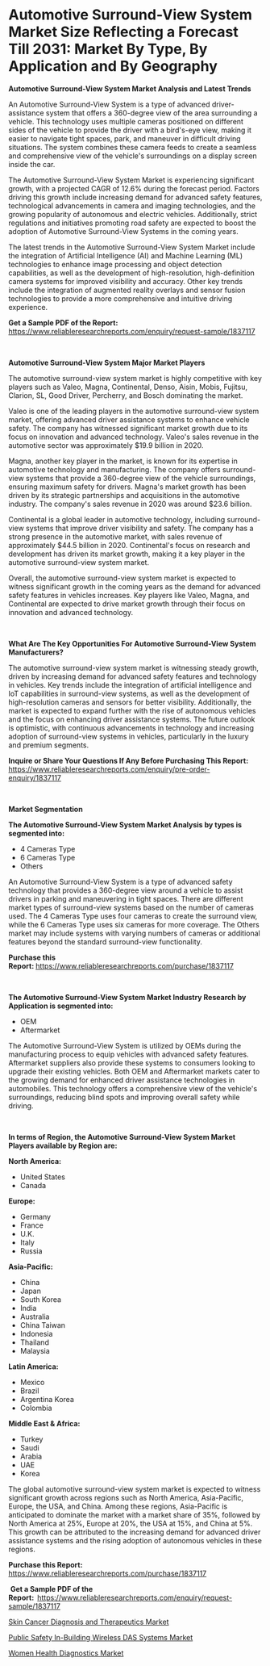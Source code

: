 <p><h1>Automotive Surround-View System Market Size Reflecting a Forecast Till 2031: Market By Type, By Application and By Geography</h1></p><p><strong>Automotive Surround-View System Market Analysis and Latest Trends</strong></p>
<p><p>An Automotive Surround-View System is a type of advanced driver-assistance system that offers a 360-degree view of the area surrounding a vehicle. This technology uses multiple cameras positioned on different sides of the vehicle to provide the driver with a bird's-eye view, making it easier to navigate tight spaces, park, and maneuver in difficult driving situations. The system combines these camera feeds to create a seamless and comprehensive view of the vehicle's surroundings on a display screen inside the car.</p><p>The Automotive Surround-View System Market is experiencing significant growth, with a projected CAGR of 12.6% during the forecast period. Factors driving this growth include increasing demand for advanced safety features, technological advancements in camera and imaging technologies, and the growing popularity of autonomous and electric vehicles. Additionally, strict regulations and initiatives promoting road safety are expected to boost the adoption of Automotive Surround-View Systems in the coming years.</p><p>The latest trends in the Automotive Surround-View System Market include the integration of Artificial Intelligence (AI) and Machine Learning (ML) technologies to enhance image processing and object detection capabilities, as well as the development of high-resolution, high-definition camera systems for improved visibility and accuracy. Other key trends include the integration of augmented reality overlays and sensor fusion technologies to provide a more comprehensive and intuitive driving experience.</p></p>
<p><strong>Get a Sample PDF of the Report:&nbsp;</strong> <a href="https://www.reliableresearchreports.com/enquiry/request-sample/1837117">https://www.reliableresearchreports.com/enquiry/request-sample/1837117</a></p>
<p>&nbsp;</p>
<p><strong>Automotive Surround-View System Major Market Players</strong></p>
<p><p>The automotive surround-view system market is highly competitive with key players such as Valeo, Magna, Continental, Denso, Aisin, Mobis, Fujitsu, Clarion, SL, Good Driver, Percherry, and Bosch dominating the market. </p><p>Valeo is one of the leading players in the automotive surround-view system market, offering advanced driver assistance systems to enhance vehicle safety. The company has witnessed significant market growth due to its focus on innovation and advanced technology. Valeo's sales revenue in the automotive sector was approximately $19.9 billion in 2020.</p><p>Magna, another key player in the market, is known for its expertise in automotive technology and manufacturing. The company offers surround-view systems that provide a 360-degree view of the vehicle surroundings, ensuring maximum safety for drivers. Magna's market growth has been driven by its strategic partnerships and acquisitions in the automotive industry. The company's sales revenue in 2020 was around $23.6 billion.</p><p>Continental is a global leader in automotive technology, including surround-view systems that improve driver visibility and safety. The company has a strong presence in the automotive market, with sales revenue of approximately $44.5 billion in 2020. Continental's focus on research and development has driven its market growth, making it a key player in the automotive surround-view system market.</p><p>Overall, the automotive surround-view system market is expected to witness significant growth in the coming years as the demand for advanced safety features in vehicles increases. Key players like Valeo, Magna, and Continental are expected to drive market growth through their focus on innovation and advanced technology.</p></p>
<p>&nbsp;</p>
<p><strong>What Are The Key Opportunities For Automotive Surround-View System Manufacturers?</strong></p>
<p><p>The automotive surround-view system market is witnessing steady growth, driven by increasing demand for advanced safety features and technology in vehicles. Key trends include the integration of artificial intelligence and IoT capabilities in surround-view systems, as well as the development of high-resolution cameras and sensors for better visibility. Additionally, the market is expected to expand further with the rise of autonomous vehicles and the focus on enhancing driver assistance systems. The future outlook is optimistic, with continuous advancements in technology and increasing adoption of surround-view systems in vehicles, particularly in the luxury and premium segments.</p></p>
<p><strong>Inquire or Share Your Questions If Any Before Purchasing This Report:</strong> <a href="https://www.reliableresearchreports.com/enquiry/pre-order-enquiry/1837117">https://www.reliableresearchreports.com/enquiry/pre-order-enquiry/1837117</a></p>
<p>&nbsp;</p>
<p><strong>Market Segmentation</strong></p>
<p><strong>The Automotive Surround-View System Market Analysis by types is segmented into:</strong></p>
<p><ul><li>4 Cameras Type</li><li>6 Cameras Type</li><li>Others</li></ul></p>
<p><p>An Automotive Surround-View System is a type of advanced safety technology that provides a 360-degree view around a vehicle to assist drivers in parking and maneuvering in tight spaces. There are different market types of surround-view systems based on the number of cameras used. The 4 Cameras Type uses four cameras to create the surround view, while the 6 Cameras Type uses six cameras for more coverage. The Others market may include systems with varying numbers of cameras or additional features beyond the standard surround-view functionality.</p></p>
<p><strong>Purchase this Report:&nbsp;</strong><a href="https://www.reliableresearchreports.com/purchase/1837117">https://www.reliableresearchreports.com/purchase/1837117</a></p>
<p>&nbsp;</p>
<p><strong>The Automotive Surround-View System Market Industry Research by Application is segmented into:</strong></p>
<p><ul><li>OEM</li><li>Aftermarket</li></ul></p>
<p><p>The Automotive Surround-View System is utilized by OEMs during the manufacturing process to equip vehicles with advanced safety features. Aftermarket suppliers also provide these systems to consumers looking to upgrade their existing vehicles. Both OEM and Aftermarket markets cater to the growing demand for enhanced driver assistance technologies in automobiles. This technology offers a comprehensive view of the vehicle's surroundings, reducing blind spots and improving overall safety while driving.</p></p>
<p>&nbsp;</p>
<p><strong>In terms of Region, the Automotive Surround-View System Market Players available by Region are:</strong></p>
<p>
    <p> <strong> North America: </strong>
        <ul>
            <li>United States</li>
            <li>Canada</li>
        </ul>
        </p> 
    <p> <strong> Europe: </strong>
        <ul>
            <li>Germany</li>
            <li>France</li>
            <li>U.K.</li>
            <li>Italy</li>
            <li>Russia</li>
        </ul>
        </p> 
    <p> <strong> Asia-Pacific: </strong>
        <ul>
            <li>China</li>
            <li>Japan</li>
            <li>South Korea</li>
            <li>India</li>
            <li>Australia</li>
            <li>China Taiwan</li>
            <li>Indonesia</li>
            <li>Thailand</li>
            <li>Malaysia</li>
        </ul>
        </p> 
    <p> <strong> Latin America: </strong>
        <ul>
            <li>Mexico</li>
            <li>Brazil</li>
            <li>Argentina Korea</li>
            <li>Colombia</li>
        </ul>
        </p> 
    <p> <strong> Middle East & Africa: </strong>
        <ul>
            <li>Turkey</li>
            <li>Saudi</li>
            <li>Arabia</li>
            <li>UAE</li>
            <li>Korea</li>
        </ul>
    </p>
    </p>
<p><p>The global automotive surround-view system market is expected to witness significant growth across regions such as North America, Asia-Pacific, Europe, the USA, and China. Among these regions, Asia-Pacific is anticipated to dominate the market with a market share of 35%, followed by North America at 25%, Europe at 20%, the USA at 15%, and China at 5%. This growth can be attributed to the increasing demand for advanced driver assistance systems and the rising adoption of autonomous vehicles in these regions.</p></p>
<p><strong>Purchase this Report: </strong><a href="https://www.reliableresearchreports.com/purchase/1837117">https://www.reliableresearchreports.com/purchase/1837117</a></p>
<p>&nbsp;<strong>Get a Sample PDF of the Report:&nbsp;&nbsp;</strong><a href="https://www.reliableresearchreports.com/enquiry/request-sample/1837117">https://www.reliableresearchreports.com/enquiry/request-sample/1837117</a></p>
<p><strong></strong></p>
<p><p><a href="https://view.publitas.com/reportprime-1/skin-cancer-diagnosis-and-therapeutics-market-challenges-opportunities-and-growth-drivers-and-major-market-players-forecasted-for-period-from-2023-2030/">Skin Cancer Diagnosis and Therapeutics Market</a></p><p><a href="https://view.publitas.com/reportprime-1/public-safety-in-building-wireless-das-systems-market-a-comprehensive-report-of-its-market-share-growth-trends-2023-2030/">Public Safety In-Building Wireless DAS Systems Market</a></p><p><a href="https://view.publitas.com/reportprime-1/women-health-diagnostics-market-size-share-trends-analysis-report-by-application-regional-outlook-competitive-strategies-and-segment-forecasts-2023-2030/">Women Health Diagnostics Market</a></p></p>